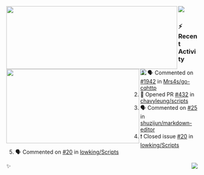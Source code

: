 <p>
  <p>
  <img align="left" width="450" height="165" src="https://github-readme-stats-git-masterrstaa-rickstaa.vercel.app/api?username=lowking&bg_color=0D1116&theme=synthwave&show_icons=true&hide_border=true&line_height=20&title_color=4E7C65&icon_color=555&show_owner=true&text_color=777&count_private=true"/>
  </p>
  <p>
  <img align="left" width="350" height="195" src="https://github-readme-stats-git-masterrstaa-rickstaa.vercel.app/api/top-langs/?layout=compact&username=lowking&bg_color=0D1116&theme=synthwave&show_icons=true&hide_border=true&line_height=20&title_color=4E7C65&icon_color=555&show_owner=true&text_color=777&hide&langs_count=4"/>
  </p>
  <p>
    <a align="left" href="https://t.me/Violettoy_bot"><img src="https://img.shields.io/badge/Telegram-%2352A4DB.svg?&style=social&logo=telegram&logoColor=white" /></a>&nbsp;&nbsp;
<!--     <img align="left" src="https://github.com/lowking/lowking/workflows/Waka%20Readme/badge.svg" />&nbsp;&nbsp; -->
    <img align="left" src="https://github.com/lowking/lowking/workflows/Activity%20Readme/badge.svg" />
  </p>
</p>

### :zap: Recent Activity

<!--START_SECTION:activity-->
1. 🗣 Commented on [#1942](https://github.com/Mrs4s/go-cqhttp/issues/1942) in [Mrs4s/go-cqhttp](https://github.com/Mrs4s/go-cqhttp)
2. 💪 Opened PR [#432](https://github.com/chavyleung/scripts/pull/432) in [chavyleung/scripts](https://github.com/chavyleung/scripts)
3. 🗣 Commented on [#25](https://github.com/shuzijun/markdown-editor/issues/25) in [shuzijun/markdown-editor](https://github.com/shuzijun/markdown-editor)
4. ❗️ Closed issue [#20](https://github.com/lowking/Scripts/issues/20) in [lowking/Scripts](https://github.com/lowking/Scripts)
5. 🗣 Commented on [#20](https://github.com/lowking/Scripts/issues/20) in [lowking/Scripts](https://github.com/lowking/Scripts)
<!--END_SECTION:activity-->

✨<img align="right" src="http://profile-counter.glitch.me/lowking/count.svg"/>
